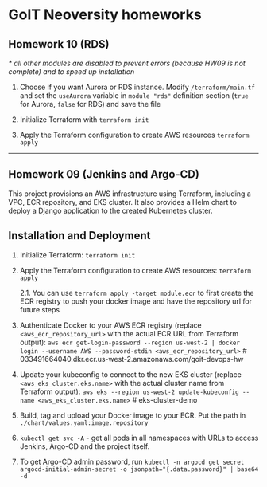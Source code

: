 # GoIT Neoversity homeworks

## Homework 10 (RDS)

_\* all other modules are disabled to prevent errors (because HW09 is not complete) and to speed up installation_

1. Choose if you want Aurora or RDS instance. Modify `/terraform/main.tf` and set the `useAurora` variable in `module "rds"` definition section (`true` for Aurora, `false` for RDS) and save the file

2. Initialize Terraform with `terraform init`

3. Apply the Terraform configuration to create AWS resources `terraform apply`

---

## Homework 09 (Jenkins and Argo-CD)

This project provisions an AWS infrastructure using Terraform, including a VPC, ECR repository, and EKS cluster. It also provides a Helm chart to deploy a Django application to the created Kubernetes cluster.

## Installation and Deployment

1. Initialize Terraform:
   `terraform init`

2. Apply the Terraform configuration to create AWS resources:
   `terraform apply`

   2.1. You can use `terraform apply -target module.ecr` to first create the ECR registry to push your docker image and have the repository url for future steps

3. Authenticate Docker to your AWS ECR registry (replace `<aws_ecr_repository_url>` with the actual ECR URL from Terraform output):
   `aws ecr get-login-password --region us-west-2 | docker login --username AWS --password-stdin <aws_ecr_repository_url>` # 033491664040.dkr.ecr.us-west-2.amazonaws.com/goit-devops-hw

4. Update your kubeconfig to connect to the new EKS cluster (replace `<aws_eks_cluster.eks.name>` with the actual cluster name from Terraform output):
   `aws eks --region us-west-2 update-kubeconfig --name <aws_eks_cluster.eks.name>` # eks-cluster-demo

5. Build, tag and upload your Docker image to your ECR.
   Put the path in `./chart/values.yaml:image.repository`

6. `kubectl get svc -A` - get all pods in all namespaces with URLs to access Jenkins, Argo-CD and the project itself.

7. To get Argo-CD admin password, run `kubectl -n argocd get secret argocd-initial-admin-secret -o jsonpath="{.data.password}" | base64 -d`
